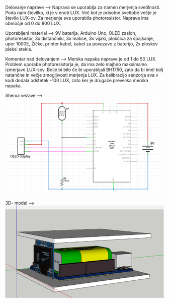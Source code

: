 Delovanje naprave --> Naprava se uporablja za namen merjenja svetilnosti. Poda nam številko, ki je v enoti LUX. Več kot je prisotne svetlobe večje je število LUX-ov. Za merjenje sva uporabila photoresistor. Naprava ima območje od 0 do 800 LUX. 


Uporabljeni material --> 9V baterija, Arduino Uno, OLED zaslon, photoresistor, 3x distančniki, 3x matice, 3x vijaki, ploščica za spajkanje,  upor 1000E, Žičke, printer kabel, kabel za povezavo z baterijo, 2x ploskev pleksi stekla.

   
Komentar nad delovanjem --> Merska napaka naprave je od 1 do 50 LUX. Problem uporabe photoresistorja je, da ima zelo majhno maksimalno izmerjavo LUX-sov. Bolje bi bilo če bi uporabljali BH1750, zato da bi imel bolj natančne in večje zmogljivosti merjenja LUX. Za kalibracijo senzorja sva v kodi dodala odštetek -100 LUX, zato ker je drugače prevelika merska napaka.


Shema vezave -->
![Shema vezave](https://raw.githubusercontent.com/bozoslapy/ZOP-_-Svetilnost/main/Posnetek%20zaslona%202022-04-21%20094706.png)


3D- model -->
![3D- model](https://raw.githubusercontent.com/bozoslapy/ZOP-_-Svetilnost/main/Posnetek%20zaslona%202022-04-21%20094901.png)

